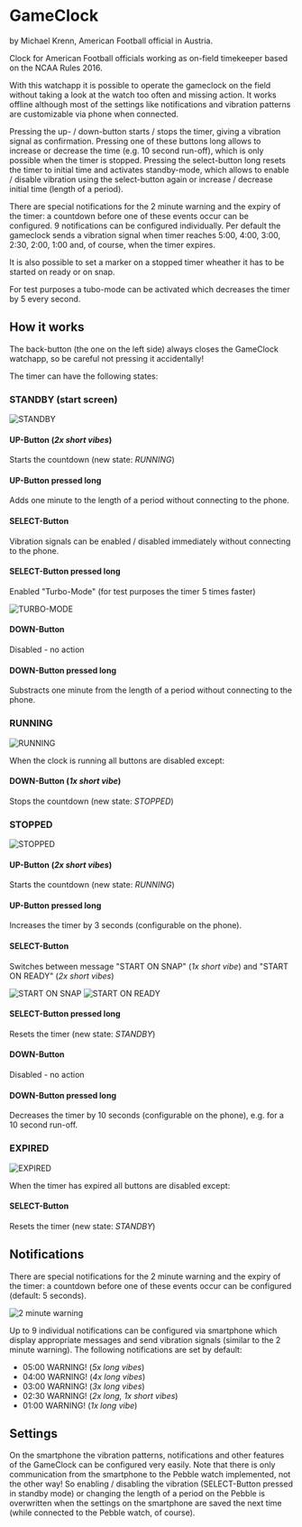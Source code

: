# GameClock
by Michael Krenn, American Football official in Austria.

Clock for American Football officials working as on-field timekeeper based on the NCAA Rules 2016.

With this watchapp it is possible to operate the gameclock on the field without taking a look at the watch too often and missing action. It works offline although most of the settings like notifications and vibration patterns are customizable via phone when connected.

Pressing the up- / down-button starts / stops the timer, giving a vibration signal as confirmation.
Pressing one of these buttons long allows to increase or decrease the time (e.g. 10 second run-off), which is only possible when the timer is stopped.
Pressing the select-button long resets the timer to initial time and activates standby-mode, which allows to enable / disable vibration using the select-button again or increase / decrease initial time (length of a period).

There are special notifications for the 2 minute warning and the expiry of the timer: a countdown before one of these events occur can be configured.
9 notifications can be configured individually.
Per default the gameclock sends a vibration signal when timer reaches 5:00, 4:00, 3:00, 2:30, 2:00, 1:00 and, of course, when the timer expires.

It is also possible to set a marker on a stopped timer wheather it has to be started on ready or on snap.

For test purposes a tubo-mode can be activated which decreases the timer by 5 every second.

## How it works
The back-button (the one on the left side) always closes the GameClock watchapp, so be careful not pressing it accidentally!

The timer can have the following states:

### STANDBY (start screen)
![STANDBY](doc/standby.png "STANDBY")
#### UP-Button (*2x short vibes*)
Starts the countdown (new state: *RUNNING*)
#### UP-Button pressed long
Adds one minute to the length of a period without connecting to the phone.
#### SELECT-Button
Vibration signals can be enabled / disabled immediately without connecting to the phone.
#### SELECT-Button pressed long
Enabled "Turbo-Mode" (for test purposes the timer 5 times faster)

![TURBO-MODE](doc/standby_turbomode.png "TURBO-MODE")
#### DOWN-Button
Disabled - no action
#### DOWN-Button pressed long
Substracts one minute from the length of a period without connecting to the phone.

### RUNNING
![RUNNING](doc/running.png "RUNNING")

When the clock is running all buttons are disabled except:
#### DOWN-Button (*1x short vibe*)
Stops the countdown (new state: *STOPPED*)

### STOPPED
![STOPPED](doc/stopped.png "STOPPED")
#### UP-Button (*2x short vibes*)
Starts the countdown (new state: *RUNNING*)
#### UP-Button pressed long
Increases the timer by 3 seconds (configurable on the phone).
#### SELECT-Button
Switches between message "START ON SNAP" (*1x short vibe*) and "START ON READY" (*2x short vibes*)

![START ON SNAP](doc/stopped_on_snap.png "START ON SNAP") ![START ON READY](doc/stopped_on_ready.png "START ON READY")
#### SELECT-Button pressed long
Resets the timer (new state: *STANDBY*)
#### DOWN-Button
Disabled - no action
#### DOWN-Button pressed long
Decreases the timer by 10 seconds (configurable on the phone), e.g. for a 10 second run-off.

### EXPIRED
![EXPIRED](doc/expired.png "EXPIRED")

When the timer has expired all buttons are disabled except:
#### SELECT-Button
Resets the timer (new state: *STANDBY*)

## Notifications
There are special notifications for the 2 minute warning and the expiry of the timer: a countdown before one of these events occur can be configured (default: 5 seconds).

![2 minute warning](doc/2_min_warning.png "2 minute warning")

Up to 9 individual notifications can be configured via smartphone which display appropriate messages and send vibration signals (similar to the 2 minute warning). The following notifications are set by default:

* 05:00 WARNING! (*5x long vibes*)
* 04:00 WARNING! (*4x long vibes*)
* 03:00 WARNING! (*3x long vibes*)
* 02:30 WARNING! (*2x long, 1x short vibes*)
* 01:00 WARNING! (*1x long vibe*)

## Settings
On the smartphone the vibration patterns, notifications and other features of the GameClock can be configured very easily. Note that there is only communication from the smartphone to the Pebble watch implemented, not the other way! So enabling / disabling the vibration (SELECT-Button pressed in standby mode) or changing the length of a period on the Pebble is overwritten when the settings on the smartphone are saved the next time (while connected to the Pebble watch, of course).
